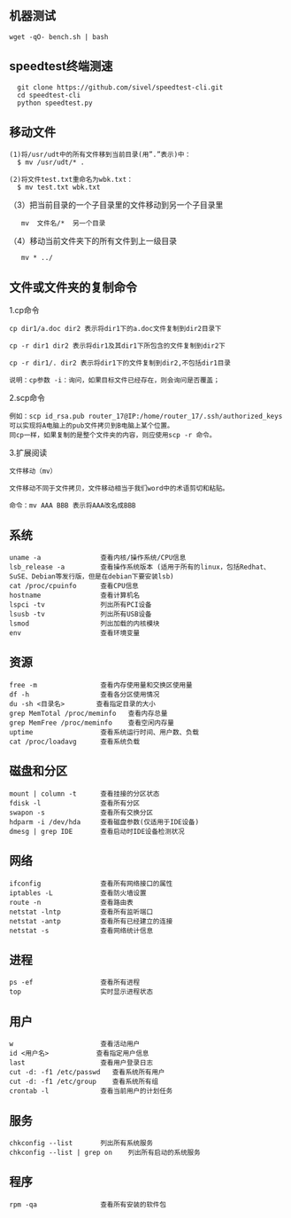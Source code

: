 机器测试 
-
    wget -qO- bench.sh | bash
  
speedtest终端测速
-

      git clone https://github.com/sivel/speedtest-cli.git 
      cd speedtest-cli        
      python speedtest.py    
      
移动文件
-

    (1)将/usr/udt中的所有文件移到当前目录(用”.”表示)中：
      $ mv /usr/udt/* .
      
    (2)将文件test.txt重命名为wbk.txt：
      $ mv test.txt wbk.txt

（3）把当前目录的一个子目录里的文件移动到另一个子目录里

       mv  文件名/*  另一个目录

（4）移动当前文件夹下的所有文件到上一级目录

       mv * ../
       
文件或文件夹的复制命令
-

1.cp命令

    cp dir1/a.doc dir2 表示将dir1下的a.doc文件复制到dir2目录下

    cp -r dir1 dir2 表示将dir1及其dir1下所包含的文件复制到dir2下

    cp -r dir1/. dir2 表示将dir1下的文件复制到dir2,不包括dir1目录

    说明：cp参数 -i：询问，如果目标文件已经存在，则会询问是否覆盖；

2.scp命令

    例如：scp id_rsa.pub router_17@IP:/home/router_17/.ssh/authorized_keys可以实现将A电脑上的pub文件拷贝到B电脑上某个位置。
    同cp一样，如果复制的是整个文件夹的内容，则应使用scp -r 命令。

3.扩展阅读

    文件移动（mv）

    文件移动不同于文件拷贝，文件移动相当于我们word中的术语剪切和粘贴。

    命令：mv AAA BBB 表示将AAA改名成BBB
  
系统
-
    
    uname -a               查看内核/操作系统/CPU信息
    lsb_release -a         查看操作系统版本 (适用于所有的linux，包括Redhat、SuSE、Debian等发行版，但是在debian下要安装lsb)   
    cat /proc/cpuinfo      查看CPU信息
    hostname               查看计算机名
    lspci -tv              列出所有PCI设备
    lsusb -tv              列出所有USB设备
    lsmod                  列出加载的内核模块
    env                    查看环境变量

资源
-
    free -m                查看内存使用量和交换区使用量
    df -h                  查看各分区使用情况
    du -sh <目录名>        查看指定目录的大小
    grep MemTotal /proc/meminfo   查看内存总量
    grep MemFree /proc/meminfo    查看空闲内存量
    uptime                 查看系统运行时间、用户数、负载
    cat /proc/loadavg      查看系统负载

磁盘和分区
-

    mount | column -t      查看挂接的分区状态
    fdisk -l               查看所有分区
    swapon -s              查看所有交换分区
    hdparm -i /dev/hda     查看磁盘参数(仅适用于IDE设备)
    dmesg | grep IDE       查看启动时IDE设备检测状况

网络
-

    ifconfig               查看所有网络接口的属性
    iptables -L            查看防火墙设置
    route -n               查看路由表
    netstat -lntp          查看所有监听端口
    netstat -antp          查看所有已经建立的连接
    netstat -s             查看网络统计信息

进程
-

    ps -ef                 查看所有进程
    top                    实时显示进程状态
    
用户
-

    w                      查看活动用户
    id <用户名>            查看指定用户信息
    last                   查看用户登录日志
    cut -d: -f1 /etc/passwd   查看系统所有用户
    cut -d: -f1 /etc/group    查看系统所有组
    crontab -l             查看当前用户的计划任务

服务
-

    chkconfig --list       列出所有系统服务
    chkconfig --list | grep on    列出所有启动的系统服务
    
程序
-

    rpm -qa                查看所有安装的软件包



